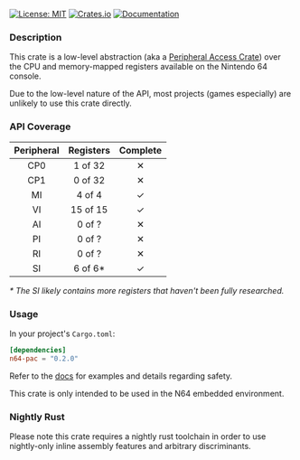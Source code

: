 [![License: MIT](https://img.shields.io/badge/License-MIT-blue?style=flat-square)](LICENSE)
[![Crates.io](https://img.shields.io/crates/v/n64-pac?style=flat-square)](https://crates.io/crates/n64-pac)
[![Documentation](https://img.shields.io/docsrs/n64-pac?style=flat-square)](https://docs.rs/n64-pac)

### Description
This crate is a low-level abstraction (aka a [Peripheral Access Crate](https://rust-embedded.github.io/book/start/registers.html))
over the CPU and memory-mapped registers available on the Nintendo 64 console.

Due to the low-level nature of the API, most projects (games especially) are unlikely to use this crate directly.

### API Coverage
| Peripheral | Registers | Complete |
|:----------:|:---------:|:--------:|
|    CP0     |  1 of 32  | &#10005; |
|    CP1     |  0 of 32  | &#10005; |
|     MI     |  4 of 4   | &#10003; |
|     VI     | 15 of 15  | &#10003; |
|     AI     |  0 of ?   | &#10005; |
|     PI     |  0 of ?   | &#10005; |
|     RI     |  0 of ?   | &#10005; |
|     SI     |  6 of 6*  | &#10003; |

_* The SI likely contains more registers that haven't been fully researched._


### Usage
In your project's `Cargo.toml`:
```Toml
[dependencies]
n64-pac = "0.2.0"
```

Refer to the [docs](https://docs.rs/n64-pac) for examples and details regarding safety.

This crate is only intended to be used in the N64 embedded environment. 

### Nightly Rust
Please note this crate requires a nightly rust toolchain in order to use nightly-only inline assembly features and
arbitrary discriminants.